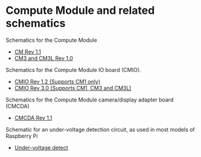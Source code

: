 # Compute Module and related schematics

Schematics for the Compute Module

* [CM Rev 1.1](schematics/rpi_SCH_CM_1p1.pdf)
* [CM3 and CM3L Rev 1.0](schematics/rpi_SCH_CM3_1p0.pdf)

Schematics for the Compute Module IO board (CMIO). 

* [CMIO Rev 1.2 (Supports CM1 only)](schematics/rpi_SCH_CMIO_1p2.pdf)
* [CMIO Rev 3.0 (Supports CM1, CM3 and CM3L)](schematics/rpi_SCH_CMIO_3p0.pdf)

Schematics for the Compute Module camera/display adapter board (CMCDA)

* [CMCDA Rev 1.1](schematics/rpi_SCH_CMCDA_1p1.pdf)

Schematic for an under-voltage detection circuit, as used in most models of Raspberry Pi

* [Under-voltage detect](schematics/under_voltage_detect.png)
